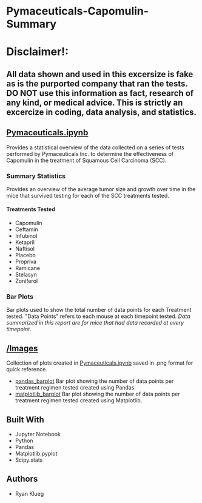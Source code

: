 # Pymaceuticals-Capomulin-Summary
# Disclaimer!:
## All data shown and used in this excersize is fake as is the purported company that ran the tests. __DO NOT__ use this information as fact, research of any kind, or medical advice. This is strictly an excercize in coding, data analysis, and statistics. 

## [Pymaceuticals.ipynb](Pymaceuticals.ipynb)
Provides a statistical overview of the data collected on a series of tests performed by Pymaceuticals Inc. to determine the effectiveness of Capomulin in the treatment of Squamous Cell Carcinoma (SCC).
### Summary Statistics
Provides an overview of the average tumor size and growth over time in the mice that survived testing for each of the SCC treatments tested. 
#### Treatments Tested
* Capomulin
* Ceftamin
* Infubinol
* Ketapril
* Naftisol
* Placebo
* Propriva
* Ramicane
* Stelasyn
* Zoniferol
### Bar Plots
Bar plots used to show the total number of data points for each Treatment tested. "Data Points" refers to each mouse at each timepoint tested. *Data summarized in this report are for mice that had data recorded at every timepoint*.
## [/Images](Images)
Collection of plots created in [Pymaceuticals.ipynb](Pymaceuticals.ipynb) saved in .png format for quick reference.
* [pandas_barplot](Images/barplot_pandas.png)
Bar plot showing the number of data points per treatment regimen tested created using Pandas.
* [matplotlib_barplot](Images/barplot_matplotlib.png)
Bar plot showing the number of data points per treatment regimen tested created using Matplotlib.
## Built With
* Jupyter Notebook
* Python
* Pandas
* Matplotlib.pyplot
* Scipy.stats
## Authors
* Ryan Klueg
